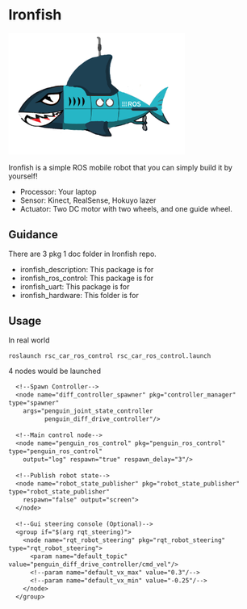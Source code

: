 # Ironfish
<img src="https://github.com/shannon112/IronFish/blob/master/ironfish.png" width="350">

Ironfish is a simple ROS mobile robot that you can simply build it by yourself!  
* Processor: Your laptop
* Sensor: Kinect, RealSense, Hokuyo lazer
* Actuator: Two DC motor with two wheels, and one guide wheel.
 

## Guidance
There are 3 pkg 1 doc folder in Ironfish repo. 
* ironfish_description: This package is for <usage><meaning>
* ironfish_ros_control: This package is for <usage><meaning>
* ironfish_uart: This package is for <usage><meaning>
* ironfish_hardware: This folder is for <usage><meaning>

## Usage
In real world
```
roslaunch rsc_car_ros_control rsc_car_ros_control.launch
```
4 nodes would be launched
```
  <!--Spawn Controller-->
  <node name="diff_controller_spawner" pkg="controller_manager" type="spawner"
    args="penguin_joint_state_controller
          penguin_diff_drive_controller"/>

  <!--Main control node-->
  <node name="penguin_ros_control" pkg="penguin_ros_control" type="penguin_ros_control"
    output="log" respawn="true" respawn_delay="3"/>

  <!--Publish robot state-->
  <node name="robot_state_publisher" pkg="robot_state_publisher" type="robot_state_publisher"
    respawn="false" output="screen">
  </node>

  <!--Gui steering console (Optional)-->
  <group if="$(arg rqt_steering)">
    <node name="rqt_robot_steering" pkg="rqt_robot_steering" type="rqt_robot_steering">
      <param name="default_topic" value="penguin_diff_drive_controller/cmd_vel"/>
      <!--param name="default_vx_max" value="0.3"/-->
      <!--param name="default_vx_min" value="-0.25"/-->
    </node>
  </group>
```
